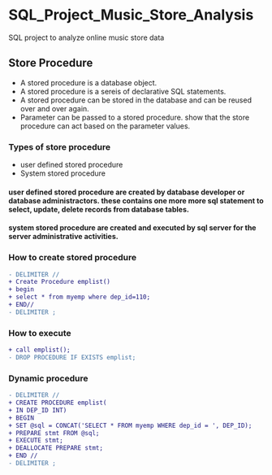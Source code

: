 # SQL_Project_Music_Store_Analysis
SQL project to analyze online music store data

##  Store Procedure
* A stored procedure is a database object.
* A stored procedure is a sereis of declarative SQL statements.
* A stored procedure can be stored in the database and can be reused over and over again.
* Parameter can be passed to a stored procedure. show that the store procedure can act based on the parameter values.
### Types of store procedure
* user defined stored procedure
* System stored procedure
#### user defined stored procedure are created by database developer or database administractors. these contains one more more sql statement to select, update, delete records from database tables.

#### system stored procedure are created and executed by sql server for the server administrative activities.

### How to create stored procedure
```diff
- DELIMITER //
+ Create Procedure emplist()
+ begin 
+ select * from myemp where dep_id=110;
+ END// 
- DELIMITER ;
```
### How to execute
```diff
+ call emplist();
- DROP PROCEDURE IF EXISTS emplist;
```
### Dynamic procedure
```diff
- DELIMITER //
+ CREATE PROCEDURE emplist(
+ IN DEP_ID INT)
+ BEGIN
+ SET @sql = CONCAT('SELECT * FROM myemp WHERE dep_id = ', DEP_ID);
+ PREPARE stmt FROM @sql;
+ EXECUTE stmt;
+ DEALLOCATE PREPARE stmt;
+ END //
- DELIMITER ;
```
